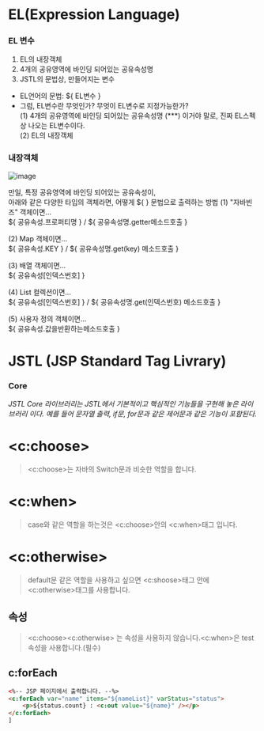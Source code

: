 # EL(Expression Language)

### EL 변수

1. EL의 내장객체
2. 4개의 공유영역에 바인딩 되어있는 공유속성명
3. JSTL의 문법상, 만들어지는 변수

- EL언어의 문법: ${ EL변수 }  
- 그럼, EL변수란 무엇인가? 무엇이 EL변수로 지정가능한가?  
(1) 4개의 공유영역에 바인딩 되어있는 공유속성명 (***)
이거야 말로, 진짜 EL스펙상 나오는 EL변수이다.  
(2) EL의 내장객체  


### 내장객체

![image](https://user-images.githubusercontent.com/88135939/192012215-9fb390d6-0a9b-497e-a60d-9446d45217a4.png)


만일, 특정 공유영역에 바인딩 되어있는 공유속성이,  
아래와 같은 다양한 타입의 객체라면, 어떻게 ${ } 문법으로 출력하는 방법
(1) "자바빈즈" 객체이면...  
${ 공유속성.프로퍼티명 } / ${ 공유속성명.getter메소드호출 }  
  
(2) Map 객체이면...  
${ 공유속성.KEY } / ${ 공유속성명.get(key) 메소드호출 }  
  
(3) 배열 객체이면...  
${ 공유속성[인덱스번호] }  
  
(4) List 컬렉션이면...  
${ 공유속성[인덱스번호] } / ${ 공유속성명.get(인덱스번호) 메소드호출 }  
  
(5) 사용자 정의 객체이면...  
${ 공유속성.값을반환하는메소드호출 }  


# JSTL (JSP Standard Tag Livrary)

### Core

*JSTL Core 라이브러리는 JSTL에서 기본적이고 핵심적인 기능들을 구현해 놓은 라이브러리
이다. 예를 들어 문자열 출력, if문, for문과 같은 제어문과 같은 기능이 포함된다.*

# <c:choose>

> <c:choose>는 자바의 Switch문과 비슷한 역할을 합니다.
> 

# <c:when>

> case와 같은 역할을 하는것은 <c:choose>안의 <c:when>태그 입니다.
> 

# <c:otherwise>

> default문 같은 역할을 사용하고 싶으면 <c:shoose>태그 안에 <c:otherwise>태그를 사용합니다.
> 

## 속성

> <c:choose><c:otherwise> 는 속성을 사용하지 않습니다.<c:when>은 test 속성을 사용합니다.(필수)
> 

## c:forEach

```html
<%-- JSP 페이지에서 출력합니다. --%>
<c:forEach var="name" items="${nameList}" varStatus="status">    
	<p>${status.count} : <c:out value="${name}" /></p>
</c:forEach>
]
```
